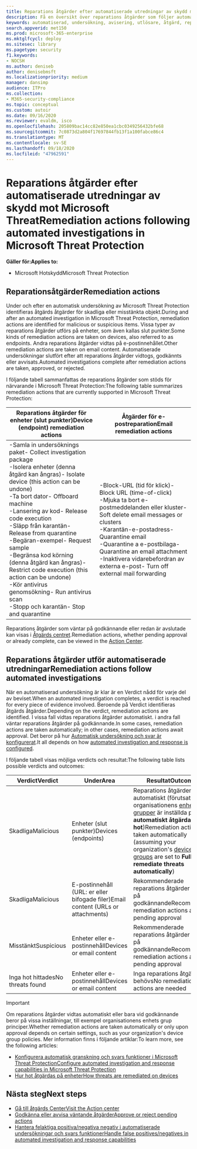 ```yaml
---
title: Reparations åtgärder efter automatiserade utredningar av skydd mot Microsoft Threat
description: Få en översikt över reparations åtgärder som följer automatiska utredningar av Microsoft Threat Protection
keywords: automatiserad, undersökning, avisering, utlösare, åtgärd, reparation
search.appverid: met150
ms.prod: microsoft-365-enterprise
ms.mktglfcycl: deploy
ms.sitesec: library
ms.pagetype: security
f1.keywords:
- NOCSH
ms.author: deniseb
author: denisebmsft
ms.localizationpriority: medium
manager: dansimp
audience: ITPro
ms.collection:
- M365-security-compliance
ms.topic: conceptual
ms.custom: autoir
ms.date: 09/16/2020
ms.reviewer: evaldm, isco
ms.openlocfilehash: 205809bac14cc82e850ea1cbc0349256432bfe68
ms.sourcegitcommit: 7c0873d2a804f17697844fb13f1a100fabce86c4
ms.translationtype: MT
ms.contentlocale: sv-SE
ms.lasthandoff: 09/18/2020
ms.locfileid: "47962591"
---
```

# <a name="remediation-actions-following-automated-investigations-in-microsoft-threat-protection"></a><span data-ttu-id="6768f-104">Reparations åtgärder efter automatiserade utredningar av skydd mot Microsoft Threat</span><span class="sxs-lookup"><span data-stu-id="6768f-104">Remediation actions following automated investigations in Microsoft Threat Protection</span></span>

<span data-ttu-id="6768f-105">**Gäller för:**</span><span class="sxs-lookup"><span data-stu-id="6768f-105">**Applies to:**</span></span>
- <span data-ttu-id="6768f-106">Microsoft Hotskydd</span><span class="sxs-lookup"><span data-stu-id="6768f-106">Microsoft Threat Protection</span></span>


## <a name="remediation-actions"></a><span data-ttu-id="6768f-107">Reparationsåtgärder</span><span class="sxs-lookup"><span data-stu-id="6768f-107">Remediation actions</span></span>

<span data-ttu-id="6768f-108">Under och efter en automatisk undersökning av Microsoft Threat Protection identifieras åtgärds åtgärder för skadliga eller misstänkta objekt.</span><span class="sxs-lookup"><span data-stu-id="6768f-108">During and after an automated investigation in Microsoft Threat Protection, remediation actions are identified for malicious or suspicious items.</span></span> <span data-ttu-id="6768f-109">Vissa typer av reparations åtgärder utförs på enheter, som även kallas slut punkter.</span><span class="sxs-lookup"><span data-stu-id="6768f-109">Some kinds of remediation actions are taken on devices, also referred to as endpoints.</span></span> <span data-ttu-id="6768f-110">Andra reparations åtgärder vidtas på e-postinnehållet.</span><span class="sxs-lookup"><span data-stu-id="6768f-110">Other remediation actions are taken on email content.</span></span> <span data-ttu-id="6768f-111">Automatiserade undersökningar slutfört efter att reparations åtgärder vidtogs, godkännts eller avvisats.</span><span class="sxs-lookup"><span data-stu-id="6768f-111">Automated investigations complete after remediation actions are taken, approved, or rejected.</span></span>

<span data-ttu-id="6768f-112">I följande tabell sammanfattas de reparations åtgärder som stöds för närvarande i Microsoft Threat Protection:</span><span class="sxs-lookup"><span data-stu-id="6768f-112">The following table summarizes remediation actions that are currently supported in Microsoft Threat Protection:</span></span> 

|<span data-ttu-id="6768f-113">Reparations åtgärder för enheter (slut punkter)</span><span class="sxs-lookup"><span data-stu-id="6768f-113">Device (endpoint) remediation actions</span></span>  |<span data-ttu-id="6768f-114">Åtgärder för e-postreparation</span><span class="sxs-lookup"><span data-stu-id="6768f-114">Email remediation actions</span></span>  |
|---------|---------|
|<span data-ttu-id="6768f-115">-Samla in undersöknings paket</span><span class="sxs-lookup"><span data-stu-id="6768f-115">- Collect investigation package</span></span> <br/><span data-ttu-id="6768f-116">-Isolera enheter (denna åtgärd kan ångras)</span><span class="sxs-lookup"><span data-stu-id="6768f-116">- Isolate device (this action can be undone)</span></span><br/><span data-ttu-id="6768f-117">-Ta bort dator</span><span class="sxs-lookup"><span data-stu-id="6768f-117">- Offboard machine</span></span> <br/><span data-ttu-id="6768f-118">-Lansering av kod</span><span class="sxs-lookup"><span data-stu-id="6768f-118">- Release code execution</span></span> <br/><span data-ttu-id="6768f-119">-Släpp från karantän</span><span class="sxs-lookup"><span data-stu-id="6768f-119">- Release from quarantine</span></span> <br/><span data-ttu-id="6768f-120">-Begäran-exempel</span><span class="sxs-lookup"><span data-stu-id="6768f-120">- Request sample</span></span> <br/><span data-ttu-id="6768f-121">-Begränsa kod körning (denna åtgärd kan ångras)</span><span class="sxs-lookup"><span data-stu-id="6768f-121">- Restrict code execution (this action can be undone)</span></span> <br/><span data-ttu-id="6768f-122">-Kör antivirus genomsökning</span><span class="sxs-lookup"><span data-stu-id="6768f-122">- Run antivirus scan</span></span> <br/><span data-ttu-id="6768f-123">-Stopp och karantän</span><span class="sxs-lookup"><span data-stu-id="6768f-123">- Stop and quarantine</span></span>      |<span data-ttu-id="6768f-124">-Block-URL (tid för klick)</span><span class="sxs-lookup"><span data-stu-id="6768f-124">- Block URL (time-of-click)</span></span><br/><span data-ttu-id="6768f-125">-Mjuka ta bort e-postmeddelanden eller kluster</span><span class="sxs-lookup"><span data-stu-id="6768f-125">- Soft delete email messages or clusters</span></span><br/><span data-ttu-id="6768f-126">-Karantän-e-postadress</span><span class="sxs-lookup"><span data-stu-id="6768f-126">- Quarantine email</span></span><br/><span data-ttu-id="6768f-127">-Quarantine a e-postbilaga</span><span class="sxs-lookup"><span data-stu-id="6768f-127">- Quarantine an email attachment</span></span><br/><span data-ttu-id="6768f-128">-Inaktivera vidarebefordran av externa e-post</span><span class="sxs-lookup"><span data-stu-id="6768f-128">- Turn off external mail forwarding</span></span>          |

<span data-ttu-id="6768f-129">Reparations åtgärder som väntar på godkännande eller redan är avslutade kan visas i [Åtgärds centret](https://docs.microsoft.com/microsoft-365/security/mtp/mtp-action-center).</span><span class="sxs-lookup"><span data-stu-id="6768f-129">Remediation actions, whether pending approval or already complete, can be viewed in the [Action Center](https://docs.microsoft.com/microsoft-365/security/mtp/mtp-action-center).</span></span>

## <a name="remediation-actions-follow-automated-investigations"></a><span data-ttu-id="6768f-130">Reparations åtgärder utför automatiserade utredningar</span><span class="sxs-lookup"><span data-stu-id="6768f-130">Remediation actions follow automated investigations</span></span>

<span data-ttu-id="6768f-131">När en automatiserad undersökning är klar är en Verdict nådd för varje del av beviset.</span><span class="sxs-lookup"><span data-stu-id="6768f-131">When an automated investigation completes, a verdict is reached for every piece of evidence involved.</span></span> <span data-ttu-id="6768f-132">Beroende på Verdict identifieras åtgärds åtgärder.</span><span class="sxs-lookup"><span data-stu-id="6768f-132">Depending on the verdict, remediation actions are identified.</span></span> <span data-ttu-id="6768f-133">I vissa fall vidtas reparations åtgärder automatiskt. i andra fall väntar reparations åtgärder på godkännande.</span><span class="sxs-lookup"><span data-stu-id="6768f-133">In some cases, remediation actions are taken automatically; in other cases, remediation actions await approval.</span></span> <span data-ttu-id="6768f-134">Det beror på hur [Automatisk undersökning och svar är konfigurerat](mtp-configure-auto-investigation-response.md).</span><span class="sxs-lookup"><span data-stu-id="6768f-134">It all depends on how [automated investigation and response is configured](mtp-configure-auto-investigation-response.md).</span></span>

<span data-ttu-id="6768f-135">I följande tabell visas möjliga verdicts och resultat:</span><span class="sxs-lookup"><span data-stu-id="6768f-135">The following table lists possible verdicts and outcomes:</span></span>

|<span data-ttu-id="6768f-136">Verdict</span><span class="sxs-lookup"><span data-stu-id="6768f-136">Verdict</span></span>    |<span data-ttu-id="6768f-137">Under</span><span class="sxs-lookup"><span data-stu-id="6768f-137">Area</span></span>    |<span data-ttu-id="6768f-138">Resultat</span><span class="sxs-lookup"><span data-stu-id="6768f-138">Outcomes</span></span>|
|------|------|------|
|<span data-ttu-id="6768f-139">Skadliga</span><span class="sxs-lookup"><span data-stu-id="6768f-139">Malicious</span></span>    |<span data-ttu-id="6768f-140">Enheter (slut punkter)</span><span class="sxs-lookup"><span data-stu-id="6768f-140">Devices (endpoints)</span></span>    |<span data-ttu-id="6768f-141">Reparations åtgärder vidtas automatiskt (förutsatt att organisationens [enhets grupper](mtp-configure-auto-investigation-response.md#review-or-change-the-automation-level-for-device-groups) är inställda på att **automatiskt åtgärda hot**)</span><span class="sxs-lookup"><span data-stu-id="6768f-141">Remediation actions are taken automatically (assuming your organization's [device groups](mtp-configure-auto-investigation-response.md#review-or-change-the-automation-level-for-device-groups) are set to **Full - remediate threats automatically**)</span></span>|
|<span data-ttu-id="6768f-142">Skadliga</span><span class="sxs-lookup"><span data-stu-id="6768f-142">Malicious</span></span>    |<span data-ttu-id="6768f-143">E-postinnehåll (URL: er eller bifogade filer)</span><span class="sxs-lookup"><span data-stu-id="6768f-143">Email content (URLs or attachments)</span></span> | <span data-ttu-id="6768f-144">Rekommenderade reparations åtgärder väntar på godkännande</span><span class="sxs-lookup"><span data-stu-id="6768f-144">Recommended remediation actions are pending approval</span></span>|
|<span data-ttu-id="6768f-145">Misstänkt</span><span class="sxs-lookup"><span data-stu-id="6768f-145">Suspicious</span></span>    |<span data-ttu-id="6768f-146">Enheter eller e-postinnehåll</span><span class="sxs-lookup"><span data-stu-id="6768f-146">Devices or email content</span></span> |<span data-ttu-id="6768f-147">Rekommenderade reparations åtgärder väntar på godkännande</span><span class="sxs-lookup"><span data-stu-id="6768f-147">Recommended remediation actions are pending approval</span></span>|
|<span data-ttu-id="6768f-148">Inga hot hittades</span><span class="sxs-lookup"><span data-stu-id="6768f-148">No threats found</span></span>    |<span data-ttu-id="6768f-149">Enheter eller e-postinnehåll</span><span class="sxs-lookup"><span data-stu-id="6768f-149">Devices or email content</span></span>    |<span data-ttu-id="6768f-150">Inga reparations åtgärder behövs</span><span class="sxs-lookup"><span data-stu-id="6768f-150">No remediation actions are needed</span></span>|

> [!IMPORTANT]
> <span data-ttu-id="6768f-151">Om reparations åtgärder vidtas automatiskt eller bara vid godkännande beror på vissa inställningar, till exempel organisationens enhets grup principer.</span><span class="sxs-lookup"><span data-stu-id="6768f-151">Whether remediation actions are taken automatically or only upon approval depends on certain settings, such as your organization's device group policies.</span></span> <span data-ttu-id="6768f-152">Mer information finns i följande artiklar:</span><span class="sxs-lookup"><span data-stu-id="6768f-152">To learn more, see the following articles:</span></span>
> - [<span data-ttu-id="6768f-153">Konfigurera automatisk granskning och svars funktioner i Microsoft Threat Protection</span><span class="sxs-lookup"><span data-stu-id="6768f-153">Configure automated investigation and response capabilities in Microsoft Threat Protection</span></span>](mtp-configure-auto-investigation-response.md)
> - [<span data-ttu-id="6768f-154">Hur hot åtgärdas på enheter</span><span class="sxs-lookup"><span data-stu-id="6768f-154">How threats are remediated on devices</span></span>](https://docs.microsoft.com/windows/security/threat-protection/microsoft-defender-atp/automated-investigations)

## <a name="next-steps"></a><span data-ttu-id="6768f-155">Nästa steg</span><span class="sxs-lookup"><span data-stu-id="6768f-155">Next steps</span></span>

- [<span data-ttu-id="6768f-156">Gå till åtgärds Center</span><span class="sxs-lookup"><span data-stu-id="6768f-156">Visit the Action center</span></span>](https://docs.microsoft.com/microsoft-365/security/mtp/mtp-action-center)
- [<span data-ttu-id="6768f-157">Godkänna eller avvisa väntande åtgärder</span><span class="sxs-lookup"><span data-stu-id="6768f-157">Approve or reject pending actions</span></span>](https://docs.microsoft.com/microsoft-365/security/mtp/mtp-autoir-actions)
- [<span data-ttu-id="6768f-158">Hantera felaktiga positiva/negativa negativ i automatiserade undersökningar och svars funktioner</span><span class="sxs-lookup"><span data-stu-id="6768f-158">Handle false positives/negatives in automated investigation and response capabilities</span></span>](mtp-autoir-report-false-positives-negatives.md)
